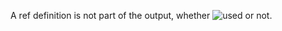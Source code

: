 A ref definition is not part of the output,
whether ![used] or not.

[used]: used.png
[not used]: url
